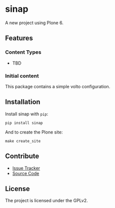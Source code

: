 # sinap

A new project using Plone 6.

## Features

### Content Types

- TBD

### Initial content

This package contains a simple volto configuration.

Installation
------------

Install sinap with `pip`:

```shell
pip install sinap
```
And to create the Plone site:

```shell
make create_site
```

## Contribute

- [Issue Tracker](https://github.com/collective/sinap/issues)
- [Source Code](https://github.com/collective/sinap/)

## License

The project is licensed under the GPLv2.
